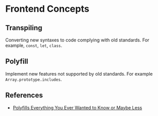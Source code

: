 
# Frontend Concepts

## Transpiling
Converting new syntaxes to code complying with old standards. For example, `const`, `let`, `class`.

## Polyfill
Implement new features not supported by old standards. For example `Array.prototype.includes`.

## References

  * [Polyfills Everything You Ever Wanted to Know or Maybe Less](https://hackernoon.com/polyfills-everything-you-ever-wanted-to-know-or-maybe-a-bit-less-7c8de164e423)
